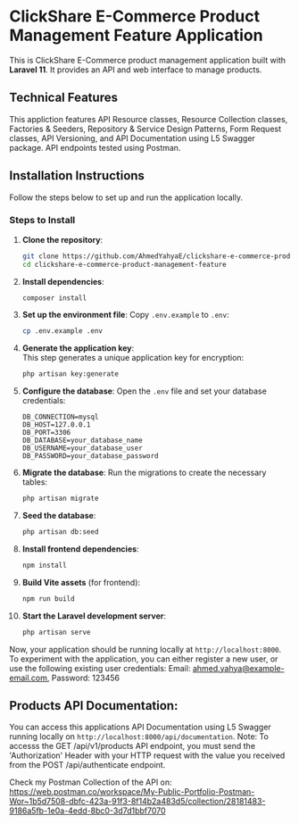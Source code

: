 # ClickShare E-Commerce Product Management Feature Application

This is ClickShare E-Commerce product management application built with **Laravel 11**. It provides an API and web interface to manage products.


## Technical Features

This appliction features API Resource classes, Resource Collection classes, Factories & Seeders, Repository & Service Design Patterns, Form Request classes, API Versioning, and API Documentation using L5 Swagger package.
API endpoints tested using Postman.


## Installation Instructions

Follow the steps below to set up and run the application locally.


### Steps to Install

1. **Clone the repository**:
    ```bash
    git clone https://github.com/AhmedYahyaE/clickshare-e-commerce-product-management-feature.git
    cd clickshare-e-commerce-product-management-feature
    ```

2. **Install dependencies**:
    ```bash
    composer install
    ```

3. **Set up the environment file**:
    Copy `.env.example` to `.env`:
    ```bash
    cp .env.example .env
    ```

4. **Generate the application key**:  
    This step generates a unique application key for encryption:  
    ```bash
    php artisan key:generate
    ```

5. **Configure the database**:
    Open the `.env` file and set your database credentials:
    ```env
    DB_CONNECTION=mysql
    DB_HOST=127.0.0.1
    DB_PORT=3306
    DB_DATABASE=your_database_name
    DB_USERNAME=your_database_user
    DB_PASSWORD=your_database_password
    ```

6. **Migrate the database**:
    Run the migrations to create the necessary tables:
    ```bash
    php artisan migrate
    ```

7. **Seed the database**:
    ```bash
    php artisan db:seed
    ```

8. **Install frontend dependencies**:
    ```bash
    npm install
    ```

9. **Build Vite assets** (for frontend):
    ```bash
    npm run build
    ```

10. **Start the Laravel development server**:
    ```bash
    php artisan serve
    ```

Now, your application should be running locally at `http://localhost:8000`. To experiment with the application, you can either register a new user, or use the following existing user credentials: Email: ahmed.yahya@example-email.com, Password: 123456

## Products API Documentation:

You can access this applications API Documentation using L5 Swagger running locally on `http://localhost:8000/api/documentation`.
Note: To accesss the GET /api/v1/products API endpoint, you must send the 'Authorization' Header with your HTTP request with the value you received from the POST /api/authenticate endpoint.

Check my Postman Collection of the API on: https://web.postman.co/workspace/My-Public-Portfolio-Postman-Wor~1b5d7508-dbfc-423a-91f3-8f14b2a483d5/collection/28181483-9186a5fb-1e0a-4edd-8bc0-3d7d1bbf7070
